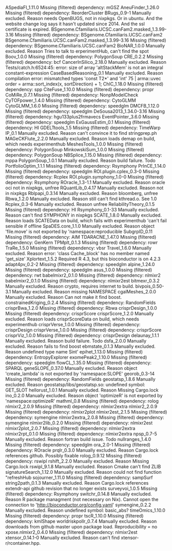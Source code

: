 ASpediaFI_1.11.0	Missing (filtered) dependency: mGSZ
AneuFinder_1.26.0	Missing (filtered) dependency: ReorderCluster
BRugs_0.9-1	Manually excluded. Reason needs OpenBUGS, not in nixpkgs. Or in ubuntu. And the website change log says it hasn't updated since 2014. And the ssl certificate is expired.
BSgenome.Cfamiliaris.UCSC.canFam2.masked_1.3.99-3.16	Missing (filtered) dependency: BSgenome.Cfamiliaris.UCSC.canFam2
BSgenome.Cfamiliaris.UCSC.canFam2.masked_1.3.99-3.16	Missing (filtered) dependency: BSgenome.Cfamiliaris.UCSC.canFam2
BioNAR_1.0.0	Manually excluded. Reason Tries to talk to erperimentHub, can't find the spot
Boov_1.0.0	Missing (filtered) dependency: PolygonSoup
CRE_0.2.2	Missing (filtered) dependency: bcf
CancerInSilico_2.18.0	Manually excluded. Reason Tests/catch.h:6524:45: error: size of array 'altStackMem' is not an integral constant-expression
CaseBasedReasoning_0.1	Manually excluded. Reason compilation error: mismatched types 'const T2*' and 'int' 75 |   arma::uvec order = arma::sort_index(x, sortDirection) + 1;
ChIC_1.18.0	Missing (filtered) dependency: spp
CiteFuse_1.10.0	Missing (filtered) dependency: propr
CoMiRe_0.7.1	Missing (filtered) dependency: NonpModelCheck
CyTOFpower_1.4.0	Missing (filtered) dependency: CytoGLMM
CytoGLMM_1.6.0	Missing (filtered) dependency: speedglm
DMCFB_1.12.0	Missing (filtered) dependency: speedglm
DeSousa2013_1.34.0-3.16	Missing (filtered) dependency: hgu133plus2frmavecs
EventPointer_3.6.0	Missing (filtered) dependency: speedglm
ExGaussEstim_0.1	Missing (filtered) dependency: HI
GDELTtools_1.5	Missing (filtered) dependency: TimeWarp
IP_0.1	Manually excluded. Reason can't convince it to find stringprep.ph
MAGeCKFlute_2.2.0	Manually excluded. Reason loads demap on build, which needs experimenthub
MeshesTools_1.0.0	Missing (filtered) dependency: PolygonSoup
MinkowskiSum_1.0.0	Missing (filtered) dependency: PolygonSoup
NBSplice_1.15.0	Missing (filtered) dependency: mppa
PolygonSoup_1.0.1	Manually excluded. Reason build failure. Todo
PortfolioOptim_1.1.1	Missing (filtered) dependency: Rsymphony
PrInCE_1.14.0	Missing (filtered) dependency: speedglm
ROI.plugin.cplex_0.3-0	Missing (filtered) dependency: Rcplex
ROI.plugin.symphony_1.0-0	Missing (filtered) dependency: Rsymphony
ROracle_1.3-1.1	Manually excluded. Reason oracle oci not in nixpkgs, unfree
RQuantLib_0.4.17	Manually excluded. Reason not in nixpkgs
Rblpapi_0.3.14	Manually excluded. Reason bloomberg, unfree
Rbwa_1.2.0	Manually excluded. Reason still can't find kthread.o. See 1.0
Rcplex_0.3-6	Manually excluded. Reason unfree
ReliabilityTheory_0.1.5	Missing (filtered) dependency: HI
Rsymphony_0.1-33	Manually excluded. Reason can't find SYMPHONY in nixpkgs
SCATE_1.8.0	Manually excluded. Reason loads SCATEData on build, which fails with experimenthub 'can't fail sensible if offline
SpaDES.core_1.1.0	Manually excluded. Reason object 'file.move' is not exported by 'namespace:reproducible
SubgrpID_0.11	Missing (filtered) dependency: AIM
TDARACNE_1.47.0	Missing (filtered) dependency: GenKern
TPMplt_0.1.3	Missing (filtered) dependency: rowr
TraRe_1.5.0	Missing (filtered) dependency: vbsr
Travel_1.6.0	Manually excluded. Reason error: 'class Cache_block' has no member named 'get_size'
Xplortext_1.5.2	Required R 4.3, but this bioconductor is on 4.2.3
adapt4pv_0.2-2	Missing (filtered) dependency: speedglm
alpine_1.24.0	Missing (filtered) dependency: speedglm
asus_1.0.0	Missing (filtered) dependency: rwt
babelmixr2_0.1.0	Missing (filtered) dependency: nlmixr2
babelmixr2_0.1.0	Missing (filtered) dependency: nlmixr2est
bitmexr_0.3.2	Manually excluded. Reason crypto, requires internet to build. 
bivpois_0.50-3.1	Manually excluded. Reason missing NAMESPACE
cgalMeshes_2.0.0	Manually excluded. Reason Can not make it find boost.
constrainedKriging_0.2.4	Missing (filtered) dependency: RandomFields
crisprBwa_1.2.0	Missing (filtered) dependency: Rbwa
crisprDesign_1.0.0	Missing (filtered) dependency: crisprScore
crisprScore_1.2.0	Manually excluded. Reason loads crisprScoreData on build, which needs experimenthub
crisprVerse_1.0.0	Missing (filtered) dependency: crisprDesign
crisprVerse_1.0.0	Missing (filtered) dependency: crisprScore
crisprViz_1.0.0	Missing (filtered) dependency: crisprDesign
delaunay_1.1.1	Manually excluded. Reason build failure. Todo
dsfa_2.0.0	Manually excluded. Reason fails to find boost
ebmstate_0.1.3	Manually excluded. Reason undefined type name Sint'
epihet_1.13.0	Missing (filtered) dependency: EntropyExplorer
exomePeak2_1.10.0	Missing (filtered) dependency: speedglm
flowCL_1.35.0	Missing (filtered) dependency: SPARQL
geneSLOPE_0.37.0	Manually excluded. Reason object 'create_lambda' is not exported by 'namespace:SLOPE'
georob_0.3-14	Missing (filtered) dependency: RandomFields
geostatsp_1.8.6	Manually excluded. Reason geostatsp/libs/geostatsp.so: undefined symbol: GET_SLOT
hellorust_1.0.1	Manually excluded. Reason Missing Cargo.lock
ino_0.2.0	Manually excluded. Reason object 'optimizeR' is not exported by 'namespace:optimizeR'
mathml_0.8	Missing (filtered) dependency: rolog
nlmixr2_2.0.9	Missing (filtered) dependency: nlmixr2extra
nlmixr2_2.0.9	Missing (filtered) dependency: nlmixr2plot
nlmixr2est_2.1.5	Missing (filtered) dependency: symengine
nlmixr2extra_2.0.8	Missing (filtered) dependency: symengine
nlmixr2lib_0.2.0	Missing (filtered) dependency: nlmixr2est
nlmixr2plot_2.0.7	Missing (filtered) dependency: nlmixr2extra
nlmixr2rpt_0.1.0	Missing (filtered) dependency: nlmixr2extra
npsp_0.7-5	Manually excluded. Reason fortran build issue. Todo
nullranges_1.4.0	Missing (filtered) dependency: speedglm
ora_2.0-1	Missing (filtered) dependency: ROracle
prqlr_0.3.0	Manually excluded. Reason Cargo.lock references github. Possibly fixable
rolog_0.9.12	Missing (filtered) dependency: rswipl
rshift_2.2.0	Manually excluded. Reason Missing Cargo.lock
rswipl_9.1.8	Manually excluded. Reason Cmake can't find ZLIB
signatureSearch_1.12.0	Manually excluded. Reason could not find function "refreshHub
sojourner_1.11.0	Missing (filtered) dependency: sampSurf
string2path_0.1.3	Manually excluded. Reason Cargo.lock references extendr-api github revision that no longer exists
surveyvoi_1.0.5	Missing (filtered) dependency: Rsymphony
switchr_0.14.8	Manually excluded. Reason R package managment (not necessary on Nix). Cannot open the connection to 'http://bioconductor.org/config.yaml'
symengine_0.2.2	Manually excluded. Reason undefined symbol: basic_abs?
timeOmics_1.10.0	Missing (filtered) dependency: propr
tscR_1.10.0	Missing (filtered) dependency: kmlShape
worldriskpollr_0.7.4	Manually excluded. Reason downloads from github master upon package load. Reproducibility = no
xpose.nlmixr2_0.4.0	Missing (filtered) dependency: nlmixr2est
xtensor_0.14.1-0	Manually excluded. Reason can't find xtensor-r/rcontainer.hpp.